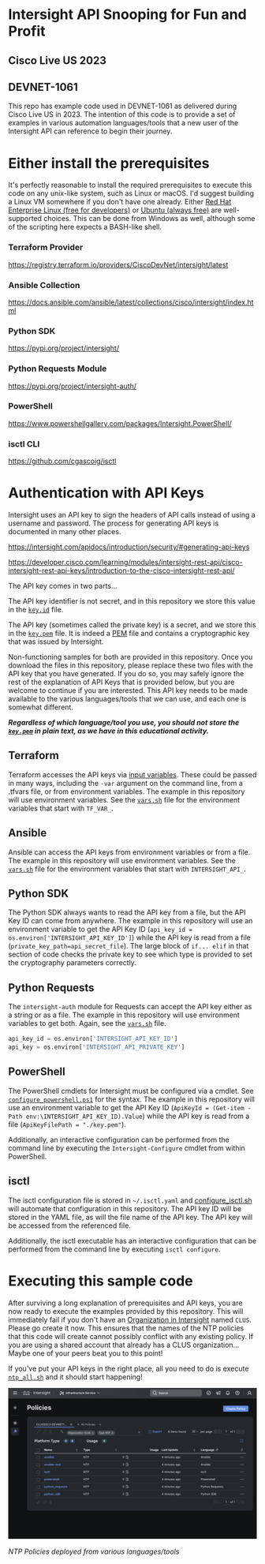 # Intersight API Snooping for Fun and Profit
## Cisco Live US 2023
## DEVNET-1061

This repo has example code used in DEVNET-1061 as delivered during Cisco Live US in 2023.  The intention of this code is to provide a set of examples in various automation languages/tools that a new user of the Intersight API can reference to begin their journey.

# Either install the prerequisites
It's perfectly reasonable to install the required prerequisites to execute this code on any unix-like system, such as Linux or macOS.  I'd suggest building a Linux VM somewhere if you don't have one already.  Either [Red Hat Enterprise Linux (free for developers)](https://developers.redhat.com/products/rhel/overview) or [Ubuntu (always free)](https://ubuntu.com/download/server) are well-supported choices.  This can be done from Windows as well, although some of the scripting here expects a BASH-like shell.

### Terraform Provider
https://registry.terraform.io/providers/CiscoDevNet/intersight/latest

### Ansible Collection
https://docs.ansible.com/ansible/latest/collections/cisco/intersight/index.html

### Python SDK
https://pypi.org/project/intersight/

### Python Requests Module
https://pypi.org/project/intersight-auth/

### PowerShell
https://www.powershellgallery.com/packages/Intersight.PowerShell/

### isctl CLI
https://github.com/cgascoig/isctl

# Authentication with API Keys

Intersight uses an API key to sign the headers of API calls instead of using a username and password.  The process for generating API keys is documented in many other places.

https://intersight.com/apidocs/introduction/security/#generating-api-keys

https://developer.cisco.com/learning/modules/intersight-rest-api/cisco-intersight-rest-api-keys/introduction-to-the-cisco-intersight-rest-api/

The API key comes in two parts…

The API key identifier is not secret, and in this repository we store this value in the [`key.id`](key.id) file.

The API key (sometimes called the private key) is a secret, and we store this in the [`key.pem`](key.pem) file.  It is indeed a [PEM](https://en.wikipedia.org/wiki/Privacy-Enhanced_Mail) file and contains a cryptographic key that was issued by Intersight.

Non-functioning samples for both are provided in this repository.  Once you download the files in this repository, please replace these two files with the API key that you have generated.  If you do so, you may safely ignore the rest of the explanation of API Keys that is provided below, but you are welcome to continue if you are interested.  This API key needs to be made available to the various languages/tools that we can use, and each one is somewhat different.  

***Regardless of which language/tool you use, you should not store the [`key.pem`](key.pem) in plain text, as we have in this educational activity.***

## Terraform

Terraform accesses the API keys via [input variables](https://developer.hashicorp.com/terraform/language/values/variables).  These could be passed in many ways, including the `-var` argument on the command line, from a .tfvars file, or from environment variables.  The example in this repository will use environment variables.  See the [`vars.sh`](vars.sh) file for the environment variables that start with `TF_VAR_`.

## Ansible

Ansible can access the API keys from environment variables or from a file.  The example in this repository will use environment variables.  See the [`vars.sh`](vars.sh) file for the environment variables that start with `INTERSIGHT_API_`.

## Python SDK

The Python SDK always wants to read the API key from a file, but the API Key ID can come from anywhere.  The example in this repository will use an environment variable to get the API Key ID (`api_key_id = os.environ['INTERSIGHT_API_KEY_ID']`) while the API key is read from a file (`private_key_path=api_secret_file`).  The large block of `if... elif` in that section of code checks the private key to see which type is provided to set the cryptography parameters correctly.

## Python Requests

The `intersight-auth` module for Requests can accept the API key either as a string or as a file.  The example in this repository will use environment variables to get both.  Again, see the [`vars.sh`](vars.sh) file.

```python
api_key_id = os.environ['INTERSIGHT_API_KEY_ID']
api_key = os.environ['INTERSIGHT_API_PRIVATE_KEY']
```

## PowerShell

The PowerShell cmdlets for Intersight must be configured via a cmdlet.  See [`configure_powershell.ps1`](configure_powershell.ps1) for the syntax.  The example in this repository will use an environment variable to get the API Key ID (`ApiKeyId = (Get-item -Path env:\INTERSIGHT_API_KEY_ID).Value`) while the API key is read from a file (`ApiKeyFilePath = "./key.pem"`).

Additionally, an interactive configuration can be performed from the command line by executing the `Intersight-Configure` cmdlet from within PowerShell.

## isctl

The isctl configuration file is stored in `~/.isctl.yaml` and [configure_isctl.sh](configure_isctl.sh) will automate that configuration in this repository.  The API key ID will be stored in the YAML file, as will the file name of the API key.  The API key will be accessed from the referenced file.

Additionally, the isctl executable has an interactive configuration that can be performed from the command line by executing `isctl configure`.

# Executing this sample code

After surviving a long explanation of prerequisites and API keys, you are now ready to execute the examples provided by this repository.  This will immediately fail if you don't have an [Organization in Intersight](https://intersight.com/help/saas/resources/RBAC#organizations) named `CLUS`.  Please go create it now.  This ensures that the names of the NTP policies that this code will create cannot possibly conflict with any existing policy.  If you are using a shared account that already has a CLUS organization…  Maybe one of your peers beat you to this point!

If you've put your API keys in the right place, all you need to do is execute [`ntp_all.sh`](ntp_all.sh) and it should start happening!

![NTP Policies](ntp.png)

*NTP Policies deployed from various languages/tools*
